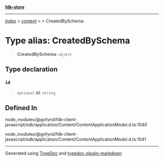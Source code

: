 [**fdk-store**](../../../README.md)
***

[Index](../../../API.md) > [content](../../README.md) > [<internal>](../README.md) > CreatedBySchema

# Type alias: CreatedBySchema

> **CreatedBySchema**: `object`

## Type declaration

### `id`

> `optional` **id**: `string`

## Defined In

node\_modules/@gofynd/fdk-client-javascript/sdk/application/Content/ContentApplicationModel.d.ts:1040

node\_modules/@gofynd/fdk-client-javascript/sdk/application/Content/ContentApplicationModel.d.ts:1041

***
Generated using [TypeDoc](https://typedoc.org/) and [typedoc-plugin-markdown](https://www.npmjs.com/package/typedoc-plugin-markdown)
